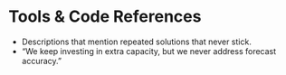 # Tools & Code References
- Descriptions that mention repeated solutions that never stick.  
- “We keep investing in extra capacity, but we never address forecast accuracy.”


